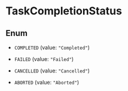 

# TaskCompletionStatus

## Enum


* `COMPLETED` (value: `"Completed"`)

* `FAILED` (value: `"Failed"`)

* `CANCELLED` (value: `"Cancelled"`)

* `ABORTED` (value: `"Aborted"`)



